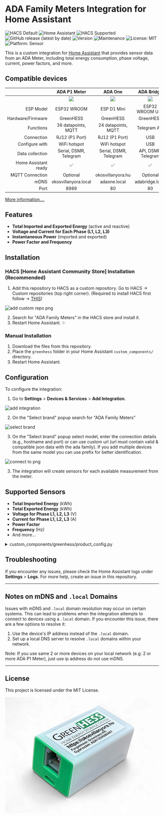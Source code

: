 # ADA Family Meters Integration for Home Assistant

![HACS Default](https://img.shields.io/badge/HACS-Default-orange.svg?style=flat-square)
![Home Assistant](https://img.shields.io/badge/Supports-Home%20Assistant-blue?style=flat-square)
![HACS Supported](https://img.shields.io/badge/HACS-Supported-41BDF5?style=flat-square)
![GitHub release (latest by date)](https://img.shields.io/github/v/release/greenhess/adap1meter?style=flat-square)
![Version](https://img.shields.io/badge/dynamic/json?url=https://raw.githubusercontent.com/lewfpv/adap1meter/main/custom_components/greenhess/manifest.json&query=$.version&label=version&color=blue)
![Maintenance](https://img.shields.io/badge/Maintained%3F-yes-green?style=flat-square)
![License: MIT](https://img.shields.io/badge/License-MIT-yellow.svg?style=flat-square)
![Platform: Sensor](https://img.shields.io/badge/Platform-Sensor-lightgrey?style=flat-square)

This is a custom integration for [Home Assistant](https://www.home-assistant.io/) that provides sensor data from an ADA Meter, including total energy consumption, phase voltage, current, power factors, and more.

## Compatible devices

|						|**ADA P1 Meter**		|**ADA One**			|**ADA Bridge**			|**ADA PZIOT-E02**		|
|----------------------:|:---------------------:|:---------------------:|:---------------------:|:---------------------:|
|						|![](images/0.jpg)		|![](images/1.jpg)		|![](images/3.jpg)		|![](images/4.jpg)		|
|ESP Model				|ESP32 WROOM			|ESP D1 Mini			|ESP32 WROOM U32		|ESP8266EX				|
|Hardware/Firmware		|GreenHESS				|GreenHESS				|GreenHESS				|Peacefair/GreenHESS	|
|Functions				|36 datapoints, MQTT	|24 datapoints, MQTT	|Telegram API			|6 datapoints, MQTT 	|
|Connection				|RJ12 (P1 Port)			|RJ12 (P1 Port)			|USB					|DIN					|
|Configure with			|WiFi hotspot			|WiFi hotspot			|USB					|WiFi hotspot			|
|Data collection		|Serial, DSMR, Telegram	|Serial, DSMR, Telegram	|API, DSMR, Telegram	|Modbus					|
|Home Assistant ready	|✅						|✅						|✅						|✅						|
|MQTT Connection		|Optional				|okosvillanyora.hu		|Optional				|okosvillanyora.hu		|
|mDNS					|okosvillanyora.local 	|adaone.local 			|adabridge.local 		|pziot-e02.local 		|
|Port					|8989					|80						|80						|80						|

[More information....](https://p1meter.eu/ada-p1-system "More information....")

## Features

- **Total Imported and Exported Energy** (active and reactive)
- **Voltage and Current for Each Phase (L1, L2, L3)**
- **Instantaneous Power** (imported and exported)
- **Power Factor and Frequency**

## Installation

### HACS [Home Assistant Community Store] Installation (Recommended)
1. Add this repository to HACS as a custom repository. Go to HACS -> Custom repositories (top right corner).
(Required to install HACS first follow -> [THIS](https://www.hacs.xyz/docs/use/download/download/#to-download-hacs "HACS install tutorial"))

![add custom repo png](images/addcustomrepo2.png)

2. Search for "ADA Family Meters" in the HACS store and install it.
3. Restart Home Assistant. :sparkles:

### Manual Installation
1. Download the files from this repository.
2. Place the `greenhess` folder in your Home Assistant `custom_components/` directory.
3. Restart Home Assistant.

## Configuration

To configure the integration:
1. Go to **Settings** > **Devices & Services** > **Add Integration**.

![add integration](images/addintegration2.png)

2. On the "Select brand" popup search for "ADA Family Meters"

![select brand](images/selectbrand2.png)

3. On the "Select brand" popup select model, enter the connection details (e.g., hostname and port) or can use custom url (url must contain valid & compatible json data with the ada family). If you add multiple devices from the same model you can use prefix for better identification.

![connect to png](images/connecttoada2.png)

3. The integration will create sensors for each available measurement from the meter.

## Supported Sensors

- **Total Imported Energy** (kWh)
- **Total Exported Energy** (kWh)
- **Voltage for Phase L1, L2, L3** (V)
- **Current for Phase L1, L2, L3** (A)
- **Power Factor**
- **Frequency** (Hz)
- And more...

<details>
  <summary>custom_components/greenhess/product_config.py</summary>

```python
PRODUCT_CONFIGS = {
    "ada12": {
        "name": "ADA P1 Meter",
        "description": "Full-featured smart meter with all sensors",
        "host": "okosvillanyora.local",
        "default_port": 8989,
        "sensors": {
        # Összesített energia
        "active_import_energy_total": {
            "unit": "kWh",
            "friendly_name": "Összes importált energia",
            "icon": "mdi:transmission-tower-import"
        },
        "active_export_energy_total": {
            "unit": "kWh",
            "friendly_name": "Összes exportált energia",
            "icon": "mdi:transmission-tower-export"
        },
        "total_active_energy": {
            "unit": "kWh",
            "friendly_name": "Összes aktív energia",
            "icon": "mdi:lightning-bolt"
        },
        ...
```
</details>

## Troubleshooting

If you encounter any issues, please check the Home Assistant logs under **Settings** > **Logs**. For more help, create an issue in this repository.

---

## Notes on mDNS and `.local` Domains

Issues with mDNS and `.local` domain resolution may occur on certain systems. This can lead to problems when the integration attempts to connect to devices using a `.local` domain. If you encounter this issue, there are a few options to resolve it:

1. Use the device's IP address instead of the `.local` domain.
2. Set up a local DNS server to resolve `.local` domains within your network.

Note: If you use same 2 or more devices on your local network (e.g: 2 or more ADA P1 Meter), just use ip address do not use mDNS.

---

## License

This project is licensed under the MIT License.

![ADA P1 Meter Icon](images/logo.png)
